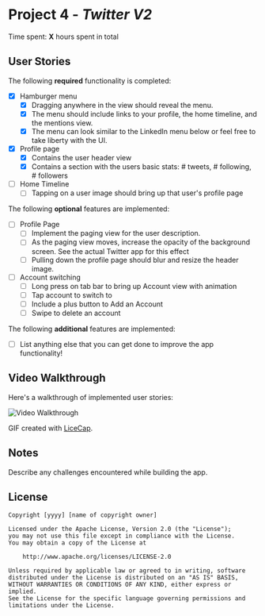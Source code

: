 # Project 4 - *Twitter V2*

Time spent: **X** hours spent in total

## User Stories

The following **required** functionality is completed:

- [x] Hamburger menu
   - [x] Dragging anywhere in the view should reveal the menu.
   - [x] The menu should include links to your profile, the home timeline, and the mentions view.
   - [x] The menu can look similar to the LinkedIn menu below or feel free to take liberty with the UI.
- [x] Profile page
   - [x] Contains the user header view
   - [x] Contains a section with the users basic stats: # tweets, # following, # followers
- [ ] Home Timeline
   - [ ] Tapping on a user image should bring up that user's profile page

The following **optional** features are implemented:

- [ ] Profile Page
   - [ ] Implement the paging view for the user description.
   - [ ] As the paging view moves, increase the opacity of the background screen. See the actual Twitter app for this effect
   - [ ] Pulling down the profile page should blur and resize the header image.
- [ ] Account switching
   - [ ] Long press on tab bar to bring up Account view with animation
   - [ ] Tap account to switch to
   - [ ] Include a plus button to Add an Account
   - [ ] Swipe to delete an account

The following **additional** features are implemented:

- [ ] List anything else that you can get done to improve the app functionality!

## Video Walkthrough

Here's a walkthrough of implemented user stories:

<img src='http://i.imgur.com/link/to/your/gif/file.gif' title='Video Walkthrough' width='' alt='Video Walkthrough' />

GIF created with [LiceCap](http://www.cockos.com/licecap/).

## Notes

Describe any challenges encountered while building the app.

## License

    Copyright [yyyy] [name of copyright owner]

    Licensed under the Apache License, Version 2.0 (the "License");
    you may not use this file except in compliance with the License.
    You may obtain a copy of the License at

        http://www.apache.org/licenses/LICENSE-2.0

    Unless required by applicable law or agreed to in writing, software
    distributed under the License is distributed on an "AS IS" BASIS,
    WITHOUT WARRANTIES OR CONDITIONS OF ANY KIND, either express or implied.
    See the License for the specific language governing permissions and
    limitations under the License.
